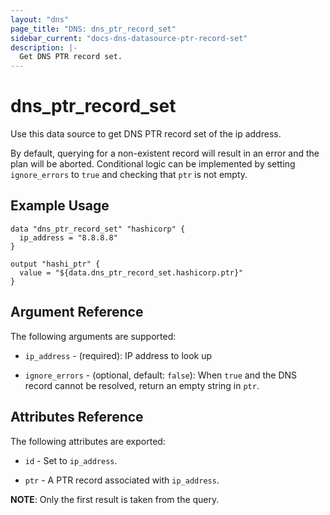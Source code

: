 ```yaml
---
layout: "dns"
page_title: "DNS: dns_ptr_record_set"
sidebar_current: "docs-dns-datasource-ptr-record-set"
description: |-
  Get DNS PTR record set.
---
```


# dns_ptr_record_set

Use this data source to get DNS PTR record set of the ip address.

By default, querying for a non-existent record will result in an error and the plan will be aborted.
Conditional logic can be implemented by setting `ignore_errors` to `true` and checking
that `ptr` is not empty. 

## Example Usage

```hcl
data "dns_ptr_record_set" "hashicorp" {
  ip_address = "8.8.8.8"
}

output "hashi_ptr" {
  value = "${data.dns_ptr_record_set.hashicorp.ptr}"
}
```

## Argument Reference

The following arguments are supported:

 * `ip_address` - (required): IP address to look up
 
 * `ignore_errors` - (optional, default: `false`): When `true` and the DNS record cannot be resolved, 
   return an empty string in `ptr`.

## Attributes Reference

The following attributes are exported:

 * `id` - Set to `ip_address`.

 * `ptr` - A PTR record associated with `ip_address`.

 __NOTE__: Only the first result is taken from the query.
